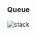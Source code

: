 ### Queue
![stack](https://github.com/Saiket-Das/data-structures-and-algorithms/assets/95159633/f47ecb85-d588-4b81-95fc-f6ffaa4d6566)
